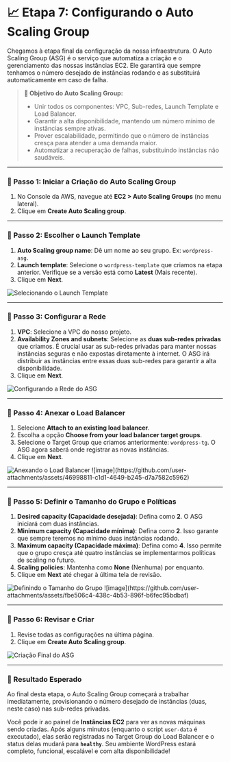 # 📈 Etapa 7: Configurando o Auto Scaling Group

Chegamos à etapa final da configuração da nossa infraestrutura. O Auto Scaling Group (ASG) é o serviço que automatiza a criação e o gerenciamento das nossas instâncias EC2. Ele garantirá que sempre tenhamos o número desejado de instâncias rodando e as substituirá automaticamente em caso de falha.

> **🎯 Objetivo do Auto Scaling Group:**
> * Unir todos os componentes: VPC, Sub-redes, Launch Template e Load Balancer.
> * Garantir a alta disponibilidade, mantendo um número mínimo de instâncias sempre ativas.
> * Prover escalabilidade, permitindo que o número de instâncias cresça para atender a uma demanda maior.
> * Automatizar a recuperação de falhas, substituindo instâncias não saudáveis.

---

### 🔹 Passo 1: Iniciar a Criação do Auto Scaling Group

1.  No Console da AWS, navegue até **EC2 > Auto Scaling Groups** (no menu lateral).
2.  Clique em **Create Auto Scaling group**.

---

### 🔹 Passo 2: Escolher o Launch Template

1.  **Auto Scaling group name**: Dê um nome ao seu grupo. Ex: `wordpress-asg`.
2.  **Launch template**: Selecione o `wordpress-template` que criamos na etapa anterior. Verifique se a versão está como **Latest** (Mais recente).
3.  Clique em **Next**.

<img src="https://github.com/user-attachments/assets/87ecde67-7fae-4019-aefe-f042083ce77a" alt="Selecionando o Launch Template">

---

### 🔹 Passo 3: Configurar a Rede

1.  **VPC**: Selecione a VPC do nosso projeto.
2.  **Availability Zones and subnets**: Selecione as **duas sub-redes privadas** que criamos. É crucial usar as sub-redes privadas para manter nossas instâncias seguras e não expostas diretamente à internet. O ASG irá distribuir as instâncias entre essas duas sub-redes para garantir a alta disponibilidade.
3.  Clique em **Next**.

<img src="https://github.com/user-attachments/assets/a41d4df0-ff3f-4b52-8354-a4bce43e7168" alt="Configurando a Rede do ASG">

---

### 🔹 Passo 4: Anexar o Load Balancer

1.  Selecione **Attach to an existing load balancer**.
2.  Escolha a opção **Choose from your load balancer target groups**.
3.  Selecione o Target Group que criamos anteriormente: `wordpress-tg`. O ASG agora saberá onde registrar as novas instâncias.
4.  Clique em **Next**.

<img src="https://github.com/user-attachments/assets/45866103-70dc-434b-8044-234d87b1a132" alt="Anexando o Load Balancer">
![image](https://github.com/user-attachments/assets/46998811-c1d1-4649-b245-d7a7582c5962)


---

### 🔹 Passo 5: Definir o Tamanho do Grupo e Políticas

1.  **Desired capacity (Capacidade desejada)**: Defina como **2**. O ASG iniciará com duas instâncias.
2.  **Minimum capacity (Capacidade mínima)**: Defina como **2**. Isso garante que sempre teremos no mínimo duas instâncias rodando.
3.  **Maximum capacity (Capacidade máxima)**: Defina como **4**. Isso permite que o grupo cresça até quatro instâncias se implementarmos políticas de scaling no futuro.
4.  **Scaling policies**: Mantenha como **None** (Nenhuma) por enquanto.
5.  Clique em **Next** até chegar à última tela de revisão.

<img src="https://github.com/user-attachments/assets/cb2b2132-d5da-44a2-a80f-33dbfc68db0e" alt="Definindo o Tamanho do Grupo">
![image](https://github.com/user-attachments/assets/fbe506c4-438c-4b53-896f-b6fec95bdbaf)

---

### 🔹 Passo 6: Revisar e Criar

1.  Revise todas as configurações na última página.
2.  Clique em **Create Auto Scaling group**.

<img src="https://github.com/user-attachments/assets/8958ff4f-8dc4-430f-9d9c-26609ce40feb" alt="Criação Final do ASG">

---

### 📌 Resultado Esperado

Ao final desta etapa, o Auto Scaling Group começará a trabalhar imediatamente, provisionando o número desejado de instâncias (duas, neste caso) nas sub-redes privadas.

Você pode ir ao painel de **Instâncias EC2** para ver as novas máquinas sendo criadas. Após alguns minutos (enquanto o script `user-data` é executado), elas serão registradas no Target Group do Load Balancer e o status delas mudará para **`healthy`**. Seu ambiente WordPress estará completo, funcional, escalável e com alta disponibilidade!
